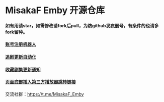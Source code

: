 # MisakaF Emby 开源仓库



#### 如有用请star，如需修改请fork后pull，为防github发疯删号，有条件的也请多fork留种。



#### [账号注册机器人](https://github.com/MisakaFxxk/MisakaF_Emby/blob/main/create)



#### [追剧更新自动化](https://github.com/MisakaFxxk/MisakaF_Emby/tree/main/tvshows/anime)



#### [收藏剧集更新通知](https://github.com/MisakaFxxk/MisakaF_Emby/tree/main/favorite)



#### [页面底部插入第三方播放器跳转链接](https://github.com/MisakaFxxk/MisakaF_Emby/tree/main/ExternalUrl)



交流社群：https://t.me/MisakaF_Emby
